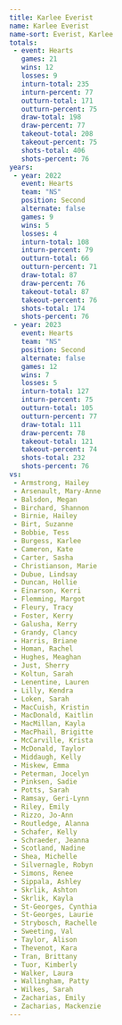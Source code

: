 ```yaml
---
title: Karlee Everist
name: Karlee Everist
name-sort: Everist, Karlee
totals:
 - event: Hearts
   games: 21
   wins: 12
   losses: 9
   inturn-total: 235
   inturn-percent: 77
   outturn-total: 171
   outturn-percent: 75
   draw-total: 198
   draw-percent: 77
   takeout-total: 208
   takeout-percent: 75
   shots-total: 406
   shots-percent: 76
years:
 - year: 2022
   event: Hearts
   team: "NS"
   position: Second
   alternate: false
   games: 9
   wins: 5
   losses: 4
   inturn-total: 108
   inturn-percent: 79
   outturn-total: 66
   outturn-percent: 71
   draw-total: 87
   draw-percent: 76
   takeout-total: 87
   takeout-percent: 76
   shots-total: 174
   shots-percent: 76
 - year: 2023
   event: Hearts
   team: "NS"
   position: Second
   alternate: false
   games: 12
   wins: 7
   losses: 5
   inturn-total: 127
   inturn-percent: 75
   outturn-total: 105
   outturn-percent: 77
   draw-total: 111
   draw-percent: 78
   takeout-total: 121
   takeout-percent: 74
   shots-total: 232
   shots-percent: 76
vs:
 - Armstrong, Hailey
 - Arsenault, Mary-Anne
 - Balsdon, Megan
 - Birchard, Shannon
 - Birnie, Hailey
 - Birt, Suzanne
 - Bobbie, Tess
 - Burgess, Karlee
 - Cameron, Kate
 - Carter, Sasha
 - Christianson, Marie
 - Dubue, Lindsay
 - Duncan, Hollie
 - Einarson, Kerri
 - Flemming, Margot
 - Fleury, Tracy
 - Foster, Kerry
 - Galusha, Kerry
 - Grandy, Clancy
 - Harris, Briane
 - Homan, Rachel
 - Hughes, Meaghan
 - Just, Sherry
 - Koltun, Sarah
 - Lenentine, Lauren
 - Lilly, Kendra
 - Loken, Sarah
 - MacCuish, Kristin
 - MacDonald, Kaitlin
 - MacMillan, Kayla
 - MacPhail, Brigitte
 - McCarville, Krista
 - McDonald, Taylor
 - Middaugh, Kelly
 - Miskew, Emma
 - Peterman, Jocelyn
 - Pinksen, Sadie
 - Potts, Sarah
 - Ramsay, Geri-Lynn
 - Riley, Emily
 - Rizzo, Jo-Ann
 - Routledge, Alanna
 - Schafer, Kelly
 - Schraeder, Jeanna
 - Scotland, Nadine
 - Shea, Michelle
 - Silvernagle, Robyn
 - Simons, Renee
 - Sippala, Ashley
 - Skrlik, Ashton
 - Skrlik, Kayla
 - St-Georges, Cynthia
 - St-Georges, Laurie
 - Strybosch, Rachelle
 - Sweeting, Val
 - Taylor, Alison
 - Thevenot, Kara
 - Tran, Brittany
 - Tuor, Kimberly
 - Walker, Laura
 - Wallingham, Patty
 - Wilkes, Sarah
 - Zacharias, Emily
 - Zacharias, Mackenzie
---
```

